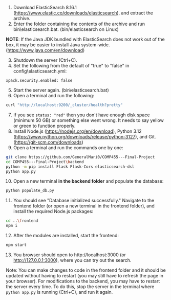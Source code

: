 1. Download ElasticSearch 8.16.1 (https://www.elastic.co/downloads/elasticsearch), and extract the archive.
2. Enter the folder containing the contents of the archive and run bin\elasticsearch.bat. (bin/elasticsearch on Linux)

**NOTE**: If the Java JDK bundled with ElasticSearch does not work out of the box, it may be easier to install Java system-wide. (https://www.java.com/en/download)

3. Shutdown the server (Ctrl+C).
4. Set the following from the default of "true" to "false" in config\elasticsearch.yml:
```
xpack.security.enabled: false
```

5. Start the server again. (bin\elasticsearch.bat) 
6. Open a terminal and run the following:
```bash
curl "http://localhost:9200/_cluster/health?pretty"
```

7. If you see `status: "red"` then you don't have enough disk space (minimum 50 GB) or something else went wrong. It needs to say yellow or green to function properly.
8. Install Node.js (https://nodejs.org/en/download), Python 3.12 (https://www.python.org/downloads/release/python-3127), and Git. (https://git-scm.com/downloads)
9. Open a terminal and run the commands one by one:
```bash
git clone https://github.com/GeneralMari0/COMP455---Final-Project
cd COMP455---Final-Project\backend
python -m pip install Flask Flask-Cors elasticsearch-dsl
python app.py
```

10. Open a new terminal **in the backend folder** and populate the database:
```bash
python populate_db.py
```

11. You should see "Database initialized successfully." Navigate to the frontend folder (or open a new terminal in the frontend folder), and install the required Node.js packages:
```bash
cd ..\frontend
npm i
```

12. After the modules are installed, start the frontend:
```bash
npm start
```

13. You browser should open to http://localhost:3000 (or http://127.0.0.1:3000), where you can try out the search.


Note: You can make changes to code in the frontend folder and it should be updated without having to restart (you may still have to refresh the page in your browser). For modifications to the backend, you may have to restart the server every time. To do this, stop the server in the terminal where `python app.py` is running (Ctrl+C), and run it again.
